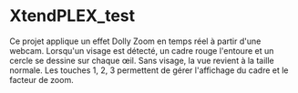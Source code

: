 # XtendPLEX_test
Ce projet applique un effet Dolly Zoom en temps réel à partir d'une webcam. Lorsqu'un visage est détecté, un cadre rouge l'entoure et un cercle se dessine sur chaque œil. Sans visage, la vue revient à la taille normale. Les touches 1, 2, 3 permettent de gérer l'affichage du cadre et le facteur de zoom.
